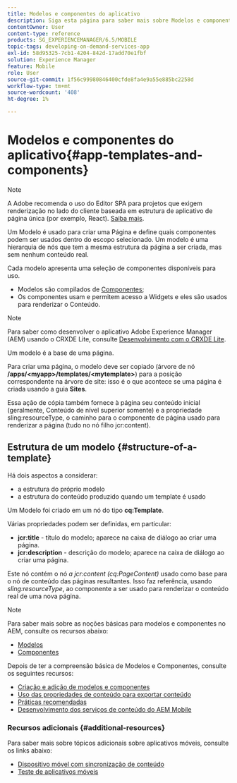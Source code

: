```yaml
---
title: Modelos e componentes do aplicativo
description: Siga esta página para saber mais sobre Modelos e componentes de aplicativo. Ele fornece informações detalhadas sobre a estrutura dos templates.
contentOwner: User
content-type: reference
products: SG_EXPERIENCEMANAGER/6.5/MOBILE
topic-tags: developing-on-demand-services-app
exl-id: 58d95325-7cb1-4204-842d-17add70e1fbf
solution: Experience Manager
feature: Mobile
role: User
source-git-commit: 1f56c99980846400cfde8fa4e9a55e885bc2258d
workflow-type: tm+mt
source-wordcount: '408'
ht-degree: 1%

---
```


# Modelos e componentes do aplicativo{#app-templates-and-components}

>[!NOTE]
>
>A Adobe recomenda o uso do Editor SPA para projetos que exigem renderização no lado do cliente baseada em estrutura de aplicativo de página única (por exemplo, React). [Saiba mais](/help/sites-developing/spa-overview.md).

Um Modelo é usado para criar uma Página e define quais componentes podem ser usados dentro do escopo selecionado. Um modelo é uma hierarquia de nós que tem a mesma estrutura da página a ser criada, mas sem nenhum conteúdo real.

Cada modelo apresenta uma seleção de componentes disponíveis para uso.

* Modelos são compilados de [Componentes](/help/sites-developing/components.md);
* Os componentes usam e permitem acesso a Widgets e eles são usados para renderizar o Conteúdo.

>[!NOTE]
>
>Para saber como desenvolver o aplicativo Adobe Experience Manager (AEM) usando o CRXDE Lite, consulte [Desenvolvimento com o CRXDE Lite](/help/sites-developing/developing-with-crxde-lite.md).

Um modelo é a base de uma página.

Para criar uma página, o modelo deve ser copiado (árvore de nó **/apps/&lt;myapp>/templates/&lt;mytemplate>**) para a posição correspondente na árvore de site: isso é o que acontece se uma página é criada usando a guia **Sites**.

Essa ação de cópia também fornece à página seu conteúdo inicial (geralmente, Conteúdo de nível superior somente) e a propriedade sling:resourceType, o caminho para o componente de página usado para renderizar a página (tudo no nó filho jcr:content).

## Estrutura de um modelo {#structure-of-a-template}

Há dois aspectos a considerar:

* a estrutura do próprio modelo
* a estrutura do conteúdo produzido quando um template é usado

Um Modelo foi criado em um nó do tipo **cq:Template**.

Várias propriedades podem ser definidas, em particular:

* **jcr:title** - título do modelo; aparece na caixa de diálogo ao criar uma página.
* **jcr:description** - descrição do modelo; aparece na caixa de diálogo ao criar uma página.

Este nó contém o nó *a jcr:content (cq:PageContent)* usado como base para o nó de conteúdo das páginas resultantes. Isso faz referência, usando *sling:resourceType*, ao componente a ser usado para renderizar o conteúdo real de uma nova página.

>[!NOTE]
>
>Para saber mais sobre as noções básicas para modelos e componentes no AEM, consulte os recursos abaixo:
>
>* [Modelos](/help/sites-developing/templates.md)
>* [Componentes](/help/sites-developing/components.md)
>

Depois de ter a compreensão básica de Modelos e Componentes, consulte os seguintes recursos:

* [Criação e adição de modelos e componentes](/help/mobile/mobile-ondemand-app-templates.md)
* [Uso das propriedades de conteúdo para exportar conteúdo](/help/mobile/on-demand-content-properties-exporting.md)
* [Práticas recomendadas](/help/mobile/best-practices-aem-mobile.md)
* [Desenvolvimento dos serviços de conteúdo do AEM Mobile](/help/mobile/developing-content-services.md)

### Recursos adicionais {#additional-resources}

Para saber mais sobre tópicos adicionais sobre aplicativos móveis, consulte os links abaixo:

* [Dispositivo móvel com sincronização de conteúdo](/help/mobile/mobile-ondemand-contentsync.md)
* [Teste de aplicativos móveis](/help/mobile/develop-mobile-apps-testing.md)

